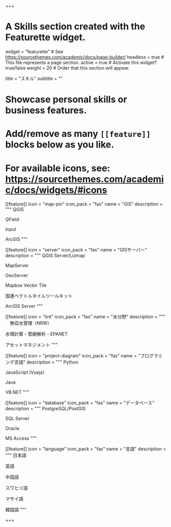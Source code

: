 +++
# A Skills section created with the Featurette widget.
widget = "featurette"  # See https://sourcethemes.com/academic/docs/page-builder/
headless = true  # This file represents a page section.
active = true  # Activate this widget? true/false
weight = 20  # Order that this section will appear.

title = "スキル"
subtitle = ""

# Showcase personal skills or business features.
# 
# Add/remove as many `[[feature]]` blocks below as you like.
# 
# For available icons, see: https://sourcethemes.com/academic/docs/widgets/#icons

[[feature]]
  icon = "map-pin"
  icon_pack = "fas"
  name = "GIS"
  description = """
  QGIS

  QField

  Input

  ArcGIS
  """

[[feature]]
  icon = "server"
  icon_pack = "fas"
  name = "GISサーバー"
  description = """
  QGIS Server/Lizmap

  MapServer

  GeoServer

  Mapbox Vector Tile

  国連ベクトルタイルツールキット

  ArcGIS Server
  """
  
[[feature]]
  icon = "tint"
  icon_pack = "fas"
  name = "水分野"
  description = """
　無収水管理（NRW）

  水理計算・管網解析 - EPANET

  アセットマネジメント
  """

[[feature]]
  icon = "project-diagram"
  icon_pack = "fas"
  name = "プログラミング言語"
  description = """
  Python

  JavaScript (Vuejs)
  
  Java
  
  VB.NET
  """ 
  
[[feature]]
  icon = "database"
  icon_pack = "fas"
  name = "データベース"
  description = """
  PostgreSQL/PostGIS

  SQL Server
  
  Oracle
  
  MS Access
  """ 

  [[feature]]
  icon = "language"
  icon_pack = "fas"
  name = "言語"
  description = """
  日本語

  英語

  中国語

  スワヒリ語

  マサイ語

  韓国語
  """ 

+++
